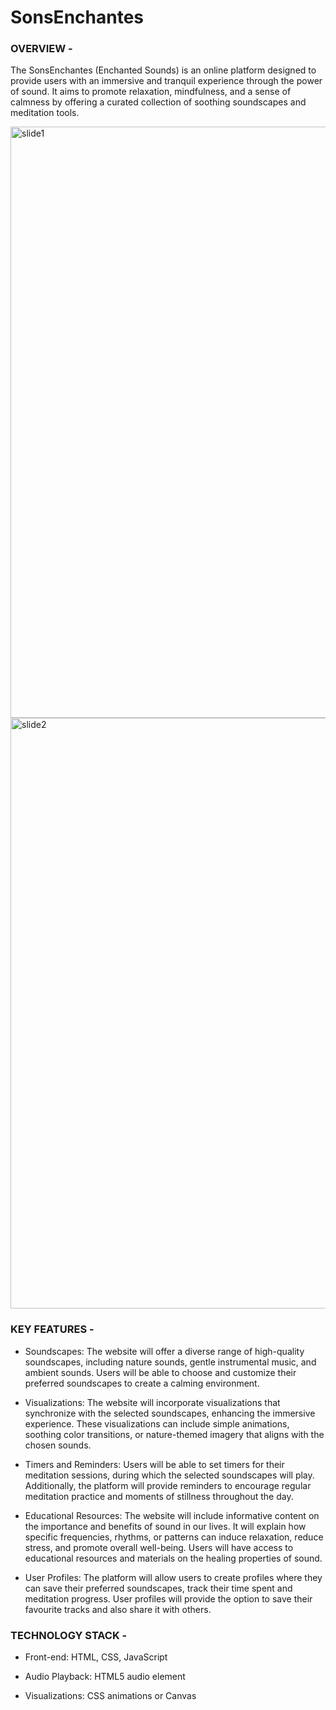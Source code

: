 # SonsEnchantes


### OVERVIEW -

The SonsEnchantes (Enchanted Sounds) is an online platform designed to provide users with an immersive and tranquil experience through the power of sound. It aims to promote relaxation, mindfulness, and a sense of calmness by offering a curated collection of soothing soundscapes and meditation tools.

<img width="946" alt="slide1" src="https://github.com/PrityanshuSingh/SonsEnchantes/assets/84603998/567978cc-bcb2-4cba-b2b4-698daa2e6390">

<img width="945" alt="slide2" src="https://github.com/PrityanshuSingh/SonsEnchantes/assets/84603998/5f071e55-16d2-45c5-9529-281ce07d64c3">


### KEY FEATURES -

* Soundscapes: The website will offer a diverse range of high-quality soundscapes, including nature sounds, gentle instrumental music, and ambient sounds. Users will be able to choose and customize their preferred soundscapes to create a calming environment.

* Visualizations: The website will incorporate visualizations that synchronize with the selected soundscapes, enhancing the immersive experience. These visualizations can include simple animations, soothing color transitions, or nature-themed imagery that aligns with the chosen sounds.

* Timers and Reminders: Users will be able to set timers for their meditation sessions, during which the selected soundscapes will play. Additionally, the platform will provide reminders to encourage regular meditation practice and moments of stillness throughout the day.

* Educational Resources: The website will include informative content on the importance and benefits of sound in our lives. It will explain how specific frequencies, rhythms, or patterns can induce relaxation, reduce stress, and promote overall well-being. Users will have access to educational resources and materials on the healing properties of sound.

* User Profiles: The platform will allow users to create profiles where they can save their preferred soundscapes, track their time spent and meditation progress. User profiles will provide the option to save their favourite tracks and also share it with others.

### TECHNOLOGY STACK -

* Front-end: HTML, CSS, JavaScript

* Audio Playback: HTML5 audio element

* Visualizations: CSS animations or Canvas
